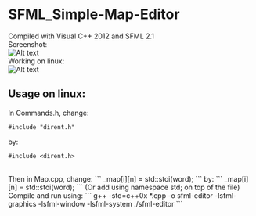 SFML_Simple-Map-Editor
======================

Compiled with Visual C++ 2012 and SFML 2.1
<br/>
Screenshot:<br/>
![Alt text](http://i.imgur.com/tqg8kww.png "Screenshot without borders")
<br/>
Working on linux: <br/>
![Alt text](http://i.imgur.com/5H4YtvM.png "Xubuntu")

## Usage on linux:
In Commands.h, change:
```
#include "dirent.h"
```
by:
```
#include <dirent.h>
```
<br/>
Then in Map.cpp, change:
```
_map[i][n] = std::stoi(word);
```
by:
```
_map[i][n] = std::stoi(word);
```
(Or add using namespace std; on top of the file)
<br/>
Compile and run using:
```
g++ -std=c++0x *.cpp -o sfml-editor -lsfml-graphics -lsfml-window -lsfml-system
./sfml-editor
```